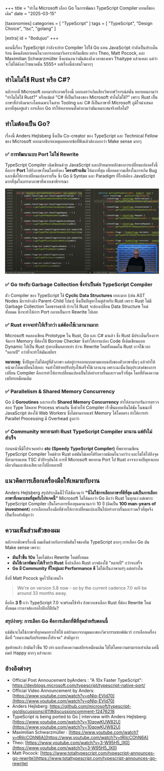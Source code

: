 +++
title = "ทำไม Microsoft เลือก Go ในการพัฒนา TypeScript Compiler แทนที่ของเดิม"
date = "2025-03-15"

[taxonomies]
categories = [ "TypeScript" ]
tags = [ "TypeScript", "Design Choice", "tsc", "golang" ]

[extra]
id = "8odujuo"
+++



ตอนนี้เรื่อง TypeScript กำลังจะย้าย Compiler ไปใช้ Go แทน JavaScript กำลังเป็นประเด็นร้อน มีคนดังหลายคนในวงการออกมาวิเคราะห์กันเพียบ อย่าง Theo, Matt Pocock, และ Maximilian Schwarzmüller ซึ่งแน่นอนว่ามันต้องถึงเวลาของเพจ Thaitype แล้วแหละ แต่ว่าจะไม่ได้ดังอะไรขนาดนั้น 5555+ แต่เรื่องนี้น่าสนใจมากๆ 

## ทำไมไม่ใช้ Rust หรือ C#?

หลังจากที่ Microsoft ออกมาประกาศเรื่องนี้ บอกเลยว่าเกิดเสียงวิพากษ์วิจารณ์สนั่น หลายคนถามว่า "ทำไมไม่ใช้ Rust?" หรือแม้แต่ "C# ที่เป็นเรือธงของ Microsoft ทำไมไม่ใช้?" เพราะ Rust เป็นภาษาที่กำลังมาแรงโดยเฉพาะในสาย Tooling และ C# ก็เป็นภาษาที่ Microsoft ภูมิใจนำเสนอมากที่สุดอยู่แล้ว การเลือก Go ทำให้หลายคนตั้งคำถามว่ามันเหมาะสมจริงหรือไม่?

## ทำไมต้องเป็น Go?

เรื่องนี้ Anders Hejlsberg ซึ่งเป็น Co-creator ของ TypeScript และ Technical Fellow ของ Microsoft ออกมาอธิบายเหตุผลหลายข้อที่ฟังแล้วต้องบอกว่า Make sense มากๆ

### ✅ **การพัฒนาแบบ Port ไม่ใช่ Rewrite**

TypeScript Compiler เดิมเขียนด้วย JavaScript และเป้าหมายหลักของการเปลี่ยนแปลงครั้งนี้คือการ **Port** ไปยังภาษาใหม่โดยยังคง **โครงสร้างเดิม** ให้มากที่สุด เพื่อลดความเสี่ยงในการเกิด Bug และเพื่อให้การเปลี่ยนแปลงราบรื่น ซึ่ง Go มี Syntax และ Paradigm ที่ใกล้เคียง JavaScript มากที่สุดในบรรดาภาษาที่พวกเขาพิจารณา

![](typescript-go-compare-with-the-old.jpg)

### ✅ **Go รองรับ Garbage Collection ซึ่งจำเป็นต่อ TypeScript Compiler**

ตัว Compiler ของ TypeScript ใช้ **Cyclic Data Structures** เยอะมาก (เช่น AST Nodes มีการอ้างอิง Parent-Child ไปมา) ซึ่งเป็นปัญหาใหญ่สำหรับ Rust เพราะ Rust ไม่มี Garbage Collection โดยธรรมชาติ ถ้าจะใช้ Rust จะต้องเปลี่ยน Data Structure ใหม่ทั้งหมด ซึ่งจะทำให้การ Port กลายเป็นการ Rewrite ไปเลย

### ✅ **Rust อาจจะทำให้เร็วกว่า แต่ต้องใช้เวลานานมาก**

Microsoft ทดลองเขียน Prototype ใน Rust, Go และ C# มาแล้ว ซึ่ง Rust มีประเด็นเรื่องการจัดการ Memory ที่ต้องใช้ Borrow Checker ซึ่งทำให้การแปลง Code ที่เดิมเขียนแบบ Dynamic ไปเป็น Rust ยุ่งยากขึ้นหลายเท่า ถ้าจะ Rewrite ใหม่ทั้งหมดใน Rust อาจใช้เวลา "หลายปี" กว่าที่จะทำให้มันเสถียร

**หมายเหตุ:**  ซึ่งปัญหาไม่ได้อยู่ที่ตัวภาษา แต่อยู่การออกแบบตามแบบฉบับของตัวภาษานั้นๆ แล้วทำให้หน้าตาโค๊ดเปลี่ยนไปเยอะ จนทำให้ย้ายปรับปรุงให้เสร็จใช้เวลานาน เพราะฉะนั้นวัตถุประสงค์ของการเปลี่ยน Compiler คือการทำให้การเปลี่ยนแปลงเป็นไปอย่างราบรื่นและรวดเร็วที่สุด โดยที่ยังคงความเสถียรเหมือนเดิม

### ✅ **Parallelism & Shared Memory Concurrency**

Go มี **Goroutines** และรองรับ **Shared Memory Concurrency** ทำให้สามารถรันการตรวจสอบ Type ได้หลาย Process พร้อมกัน ซึ่งช่วยให้ Compiler เร็วขึ้นแบบเห็นได้ชัด ในขณะที่ JavaScript ต้องใช้ Web Workers ซึ่งไม่สามารถแชร์ Memory ได้โดยตรง ทำให้การทำ Parallel Processing มี Overhead สูงกว่า

### ✅ **Community พยายามทำ Rust TypeScript Compiler มานาน แต่ยังไม่สำเร็จ**

ก่อนหน้านี้มีโปรเจคอย่าง **stc (Speedy TypeScript Compiler)** ที่พยายามเขียน TypeScript Compiler ใหม่ด้วย Rust แต่มันไม่เคยได้รับความนิยมในวงกว้าง และไม่ได้ไปถึงจุดที่สามารถแทน TSC ตัวปัจจุบันได้ การที่ Microsoft พยายาม Port ไป Rust อาจจะเจอปัญหาแบบเดียวกันและต้องเสียเวลาไปอีกหลายปี

## แนวคิดการเลือกเครื่องมือให้เหมาะกับงาน

Anders Hejlsberg สรุปประเด็นนี้ไว้ได้ชัดเจนว่า **"นี่ไม่ใช่การเลือกภาษาที่ดีที่สุด แต่เป็นการเลือกภาษาที่เหมาะสมที่สุดกับโปรเจคนี้"** Microsoft ไม่ได้มองว่า Go ดีกว่า Rust ในทุกแง่ แต่เพราะ TypeScript Compiler เป็นโครงการที่ลงทุนมานานกว่า 10 ปี (คิดเป็น **100 man-years of investment**) การเลือกเครื่องมือที่ช่วยให้การเปลี่ยนแปลงเป็นไปอย่างราบรื่นและรวดเร็วที่สุดจึงเป็นเรื่องสำคัญกว่า

## ความเห็นส่วนตัวของผม

หลังจากศึกษาเรื่องนี้ ผมเห็นด้วยกับการตัดสินใจของทีม TypeScript มากๆ การเลือก Go มัน Make sense เพราะ:

- **มันเร็วขึ้น 10x** โดยไม่ต้อง Rewrite ใหม่ทั้งหมด
- **มันใช้เวลาพัฒนาได้เร็วกว่า Rust** ซึ่งถ้าเลือก Rust อาจต้องใช้ "หลายปี" กว่าจะเสร็จ
- **Go มี Community ที่ใหญ่และ Performance ดี** ไม่ได้เป็นภาษาแย่ๆ แต่อย่างใด

สิ่งที่ Matt Pocock พูดไว้ก็น่าสนใจ

> We're on version 5.8 now - so by the current cadence 7.0 will be around 33 months away.

คืออีก **3 ปี** กว่า TypeScript 7.0 จะพร้อมใช้จริง ถ้าพวกเขาเลือก Rust ที่ต้อง Rewrite ใหม่ทั้งหมด เราอาจต้องรอไปอีกกี่ปีกัน?

### **สรุปง่ายๆ: การเลือก Go คือการเลือกที่ดีที่สุดสำหรับตอนนี้**

แม้มันจะไม่ใช่ภาษาที่ทุกคนอยากให้ใช้ แต่ถ้ามองจากมุมมองของวิศวกรรมซอฟต์แวร์ การเลือกเครื่องมือที่ "เหมาะสมกับบริบทของโปรเจค" สำคัญกว่า

สุดท้ายแล้ว ถ้ามันเร็วขึ้น 10 เท่า และยังคงความเสถียรเหมือนเดิม ใช้ได้โดยความสามารถเท่าเดิม แค่นี้ผมก้ Happy มากๆ แล้วนะละ

## อ้างอิงต่างๆ 
- Official Post Annoucement byAnders : "A 10x Faster TypeScript": <https://devblogs.microsoft.com/typescript/typescript-native-port/>
- Official Video Announcement by Anders: [https://www.youtube.com/watch?v=pNlq-EVld70](https://www.youtube.com/watch?v=pNlq-EVld70)
- Anders Hejlsberg: <https://github.com/microsoft/typescript-go/discussions/411#discussioncomment-12476218>
-  TypeScript is being ported to Go | interview with Anders Hejlsberg: [https://www.youtube.com/watch?v=10qowKUW82U](https://www.youtube.com/watch?v=10qowKUW82U)
- Maximilian Schwarzmüller : [https://www.youtube.com/watch?v=tRiIcCOhN6A](https://www.youtube.com/watch?v=tRiIcCOhN6A)
- Theo: [https://www.youtube.com/watch?v=3-W95H5_lX0](https://www.youtube.com/watch?v=3-W95H5_lX0)
- Matt Pocock: [https://www.totaltypescript.com/typescript-announces-go-rewrite](https://www.totaltypescript.com/typescript-announces-go-rewrite)
